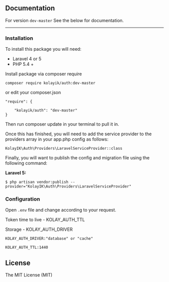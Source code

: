 ## Documentation

For version `dev-master` See the below for documentation.

-----------------------------------

### Installation
To install this package you will need:

- Laravel 4 or 5
- PHP 5.4 +

Install package via composer require

    composer require kolayik/auth:dev-master
or edit your composer.json

    "require": {

        "kolayik/auth": "dev-master"
    }
Then run composer update in your terminal to pull it in.

Once this has finished, you will need to add the service provider to the providers array in your app.php config as follows:

    KolayIK\Auth\Providers\LaravelServiceProvider::class
    
Finally, you will want to publish the config and migration file using the following command:

**Laravel 5:**

    $ php artisan vendor:publish --provider="KolayIK\Auth\Providers\LaravelServiceProvider"

### Configuration

Open `.env` file and change according to your request.

Token time to live - KOLAY_AUTH_TTL

Storage - KOLAY_AUTH_DRIVER

    KOLAY_AUTH_DRIVER:"database" or "cache"

    KOLAY_AUTH_TTL:1440


## License

The MIT License (MIT)
